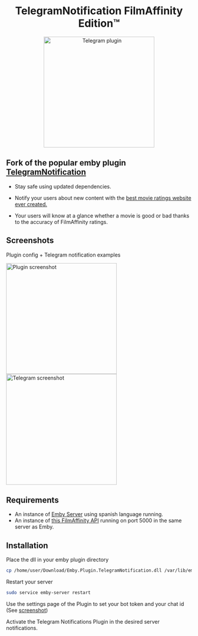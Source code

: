 

<h1 align="center"> TelegramNotification FilmAffinity Edition™ </h1>
<p align="center">
  <img src="https://raw.githubusercontent.com/rafagale/Emby.Plugin.TelegramNotification/master/Emby.Plugin.TelegramNotification/thumb.png" width="300px" alt="Telegram plugin" />
</p>

## Fork of the popular emby plugin [TelegramNotification](https://github.com/bjoerns1983/Emby.Plugin.TelegramNotification)
- Stay safe using updated dependencies.

- Notify your users about new content with the [best movie ratings website ever created.](https://www.filmaffinity.com/)

- Your users will know at a glance whether a movie is good or bad thanks to the accuracy of FilmAffinity ratings.

## Screenshots
Plugin config + Telegram notification examples
<p align="left">
 <img src="https://raw.githubusercontent.com/rafagale/Emby.Plugin.TelegramNotification/master/screenshots/Screenshot_20210425-194411_r.png" width="300px" alt="Plugin screenshot" />
  
 <img src="https://raw.githubusercontent.com/rafagale/Emby.Plugin.TelegramNotification/master/screenshots/Screenshot_20210425-185058_r.png" width="300px" alt="Telegram screenshot" />
</p>

## Requirements
- An instance of [Emby Server](https://emby.media/download.html) using spanish language running.
- An instance of [this FilmAffinity API](#) running on port 5000 in the same server as Emby.


## Installation

Place the dll in your emby plugin directory

```sh
cp /home/user/Download/Emby.Plugin.TelegramNotification.dll /var/lib/emby/plugins/Emby.Plugin.TelegramNotification.dll
```

Restart your server

```sh
sudo service emby-server restart
```

Use the settings page of the Plugin to set your bot token and your chat id (See [screenshot](https://github.com/rafagale/Emby.Plugin.TelegramNotification/blob/master/screenshots/Screenshot_20210425-194411_r.png?raw=true))

Activate the Telegram Notifications Plugin in the desired server notifications.



